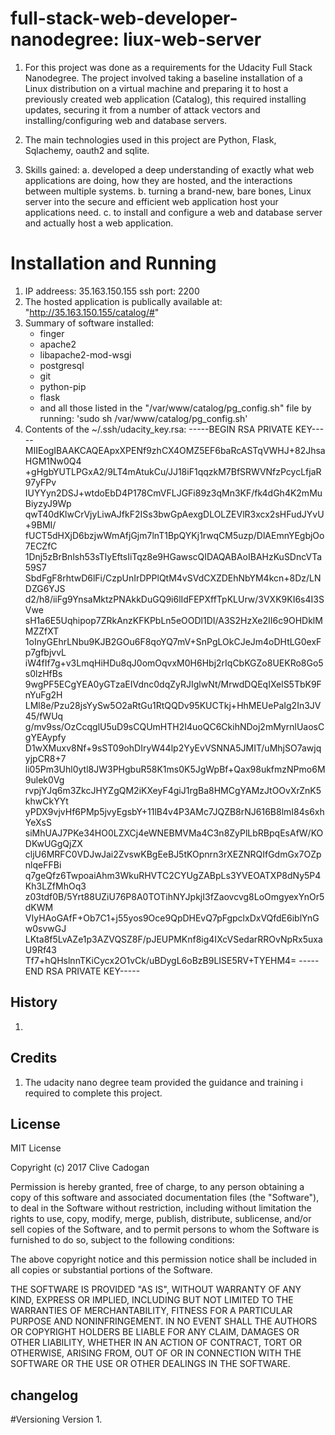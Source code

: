 # full-stack-web-developer-nanodegree: liux-web-server
1. For this project was done as a requirements for the Udacity Full Stack Nanodegree. The project involved taking a baseline installation of a Linux distribution on a virtual machine and preparing it to host a previously created web application (Catalog), this required installing updates, securing it from a number of attack vectors and installing/configuring web and database servers.

2. The main technologies used in this project are Python, Flask, Sqlachemy, oauth2 and sqlite.

3. Skills gained: 
  a. developed a deep understanding of exactly what web applications are doing, how they are hosted, and the interactions between multiple systems. 
  b. turning a brand-new, bare bones, Linux server into the secure and efficient web application host your applications need.
  c. to install and configure a web and database server and actually host a web application.


# Installation and Running

1. IP addreess: 35.163.150.155 ssh port: 2200
2. The hosted application is publically available at: "http://35.163.150.155/catalog/#"
3. Summary of software installed:
	- finger
	- apache2
	- libapache2-mod-wsgi
	- postgresql
	- git
	- python-pip
	- flask
	- and all those listed in the "/var/www/catalog/pg_config.sh" file by running: 'sudo sh /var/www/catalog/pg_config.sh'
4. Contents of the ~/.ssh/udacity_key.rsa:
-----BEGIN RSA PRIVATE KEY-----
MIIEogIBAAKCAQEApxXPENf9zhCX4OMZ5EF6baRcASTqVWHJ+82JhsaHGM1Nw0Q4
+gHgbYUTLPGxA2/9LT4mAtukCu/JJ18iF1qqzkM7BfSRWVNfzPcycLfjaR97yFPv
IUYYyn2DSJ+wtdoEbD4P178CmVFLJGFi89z3qMn3KF/fk4dGh4K2mMuBiyzyJ9Wp
qwT40dKlwCrVjyLiwAJfkF2ISs3bwGpAexgDLOLZEVlR3xcx2sHFudJYvU+9BMI/
fUCT5dHXjD6bzjwWmAfjGjm7lnT1BpQYKj1rwqCM5uzp/DlAEmnYEgbjOo7ECZfC
1Dnj5zBrBnlsh53sTlyEftsIiTqz8e9HGawscQIDAQABAoIBAHzKuSDncVTa59S7
SbdFgF8rhtwD6lFi/CzpUnIrDPPlQtM4vSVdCXZDEhNbYM4kcn+8Dz/LNDZG6YJS
d2/h8/iiFg9YnsaMktzPNAkkDuGQ9i6lIdFEPXffTpKLUrw/3VXK9KI6s4I3SVwe
sH1a6E5Uqhipop7ZRkAnzKFKPbLn5eOODl1DI/A3S2HzXe2II6c9OHDklMMZZfXT
1oInyGEhrLNbu9KJB2GOu6F8qoYQ7mV+SnPgLOkCJeJm4oDHtLG0exFp7gfbjvvL
iW4fIf7g+v3LmqHiHDu8qJ0omOqvxM0H6Hbj2rIqCbKGZo8UEKRo8Go5s0lzHfBs
9wgPF5ECgYEA0yGTzaEIVdnc0dqZyRJIglwNt/MrwdDQEqIXelS5TbK9FnYuFg2H
LMl8e/Pzu28jsYySw5O2aRtGu1RtQQDv95KUCTkj+HhMEUePaIg2In3JV45/fWUq
g/mv9ss/OzCcqglU5uD9sCQUmHTH2I4uoQC6CkihNDoj2mMyrnlUaosCgYEAypfy
D1wXMuxv8Nf+9sST09ohDIryW44lp2YyEvVSNNA5JMIT/uMhjSO7awjqyjpCR8+7
li05Pm3Uhl0ytl8JW3PHgbuR58K1ms0K5JgWpBf+Qax98ukfmzNPmo6M9ulek0Vg
rvpjYJq6m3ZkcJHYZgQM2iKXeyF4giJ1rgBa8HMCgYAMzJtOOvXrZnK5khwCkYYt
yPDX9vjvHf6PMp5jvyEgsbY+11lB4v4P3AMc7JQZB8rNJ616B8lmI84s6xhYeXsS
siMhUAJ7PKe34HO0LZXCj4eWNEBMVMa4C3n8ZyPlLbRBpqEsAfW/KODKwUGgQjZX
cljU6MRFC0VDJwJai2ZvswKBgEeBJ5tKOpnrn3rXEZNRQIfGdmGx7OZpnlqeFFBi
q7geQfz6TwpoaiAhm3WkuRHVTC2CYUgZABpLs3YVEOATXP8dNy5P4Kh3LZfMhOq3
z03tdf0B/5Yrt88UZiU76P8A0TOTihNYJpkjI3fZaovcvg8LoOmgyexYnOr5dKWM
VIyHAoGAfF+Ob7C1+j55yos9Oce9QpDHEvQ7pFgpclxDxVQfdE6iblYnGw0svwGJ
LKta8f5LvAZe1p3AZVQSZ8F/pJEUPMKnf8ig4IXcVSedarRROvNpRx5uxaU9Rf43
Tf7+hQHslnnTKiCycx2O1vCk/uBDygL6oBzB9LISE5RV+TYEHM4=
-----END RSA PRIVATE KEY-----

## History

1.

## Credits

1. The udacity nano degree team provided the guidance and training i required to complete this project.


## License
MIT License

Copyright (c) 2017 Clive Cadogan

Permission is hereby granted, free of charge, to any person obtaining a copy
of this software and associated documentation files (the "Software"), to deal
in the Software without restriction, including without limitation the rights
to use, copy, modify, merge, publish, distribute, sublicense, and/or sell
copies of the Software, and to permit persons to whom the Software is
furnished to do so, subject to the following conditions:

The above copyright notice and this permission notice shall be included in all
copies or substantial portions of the Software.

THE SOFTWARE IS PROVIDED "AS IS", WITHOUT WARRANTY OF ANY KIND, EXPRESS OR
IMPLIED, INCLUDING BUT NOT LIMITED TO THE WARRANTIES OF MERCHANTABILITY,
FITNESS FOR A PARTICULAR PURPOSE AND NONINFRINGEMENT. IN NO EVENT SHALL THE
AUTHORS OR COPYRIGHT HOLDERS BE LIABLE FOR ANY CLAIM, DAMAGES OR OTHER
LIABILITY, WHETHER IN AN ACTION OF CONTRACT, TORT OR OTHERWISE, ARISING FROM,
OUT OF OR IN CONNECTION WITH THE SOFTWARE OR THE USE OR OTHER DEALINGS IN THE
SOFTWARE.


## changelog



#Versioning
 Version 1. 
